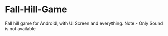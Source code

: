 # Fall-Hill-Game

Fall hill game for Android, with UI Screen and everything.
 Note:- Only Sound is not available
